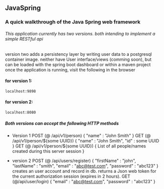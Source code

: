 ## JavaSpring

### A quick walkthrough of the Java Spring web framework

###### This application currently has two versions. both intending to implement a simple RESTful api 
version two adds a persistency layer by writing user data to a postgresql container image.
neither have User interface/views (comming soon), but can be loaded with the spring boot dashboard or within a maven project
once the application is running, visit the following in the browser


#### for version 1:
```
localhost:9898 
```

#### for version 2:
```
localhost:8080
```


##### Both versions can accept the following HTTP methods 

* Version 1
POST (@ /api/v1/person)
{
"name" : "John Smith"
}
GET (@ /api/v1/person/${some UUID})
{
"name" : "John Smith",
"id" : some UUID
}
GET (@ /api/v1/person/${some UUID})
{
  List of all people/names 
  created during this server session
}

* version 2
POST (@ /api/users/register)
{
  "firstName" : "john",
  "lastName" : "smith",
  "email" : "abc@test.com",
  "password" : "abc123"
}
creates an user account and record in db.
returns a Json web token for the current authorization session (expires in 2 hours).
GET (@/api/user/login)
{
  "email" : "abc@test.com",
  "password" : "abc123"
}



